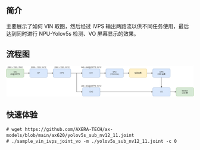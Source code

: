 ## 简介
  主要展示了如何 VIN 取图，然后经过 IVPS 输出两路流以供不同任务使用，最后达到同时进行 NPU-Yolov5s 检测、VO 屏幕显示的效果。

## 流程图
![](../../docs/sample_vin_ivps_joint_vo.png)

## 快速体验
```
# wget https://github.com/AXERA-TECH/ax-models/blob/main/ax620/yolov5s_sub_nv12_11.joint
# ./sample_vin_ivps_joint_vo -m ./yolov5s_sub_nv12_11.joint -c 0
```